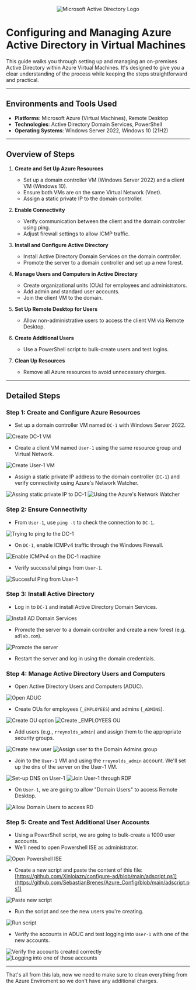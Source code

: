 <p align="center">
<img src="https://i.imgur.com/pU5A58S.png" alt="Microsoft Active Directory Logo"/>
</p>

# Configuring and Managing Azure Active Directory in Virtual Machines

This guide walks you through setting up and managing an on-premises Active Directory within Azure Virtual Machines. It's designed to give you a clear understanding of the process while keeping the steps straightforward and practical.

---

## Environments and Tools Used

- **Platforms**: Microsoft Azure (Virtual Machines), Remote Desktop
- **Technologies**: Active Directory Domain Services, PowerShell
- **Operating Systems**: Windows Server 2022, Windows 10 (21H2)

---

## Overview of Steps

1. **Create and Set Up Azure Resources**
   - Set up a domain controller VM (Windows Server 2022) and a client VM (Windows 10).
   - Ensure both VMs are on the same Virtual Network (Vnet).
   - Assign a static private IP to the domain controller.

2. **Enable Connectivity**
   - Verify communication between the client and the domain controller using ping.
   - Adjust firewall settings to allow ICMP traffic.

3. **Install and Configure Active Directory**
   - Install Active Directory Domain Services on the domain controller.
   - Promote the server to a domain controller and set up a new forest.

4. **Manage Users and Computers in Active Directory**
   - Create organizational units (OUs) for employees and administrators.
   - Add admin and standard user accounts.
   - Join the client VM to the domain.

5. **Set Up Remote Desktop for Users**
   - Allow non-administrative users to access the client VM via Remote Desktop.

6. **Create Additional Users**
   - Use a PowerShell script to bulk-create users and test logins.

7. **Clean Up Resources**
   - Remove all Azure resources to avoid unnecessary charges.

---

## Detailed Steps

### Step 1: Create and Configure Azure Resources
- Set up a domain controller VM named `DC-1` with Windows Server 2022.
<img src="https://i.imgur.com/2Wn7spd.png" alt="Create DC-1 VM"/>

- Create a client VM named `User-1` using the same resource group and Virtual Network.
<img src="https://i.imgur.com/dhAuo5O.png" alt="Create User-1 VM">

- Assign a static private IP address to the domain controller (`DC-1`) and verify connectivity using Azure's Network Watcher.
<img src="https://i.imgur.com/SSmlDvD.png" alt="Assing static private IP to DC-1">
<img src="https://i.imgur.com/rlioW0G.png" alt="Using the Azure's Network Watcher">

### Step 2: Ensure Connectivity
- From `User-1`, use `ping -t` to check the connection to `DC-1`.
<img src="https://i.imgur.com/piArwbf.png" alt="Trying to ping to the DC-1">

- On `DC-1`, enable ICMPv4 traffic through the Windows Firewall.
<img src="https://i.imgur.com/TXNIW9G.png" alt="Enable ICMPv4 on the DC-1 machine">

- Verify successful pings from `User-1`.
<img src="https://i.imgur.com/d1mSzRb.png" alt="Succesful Ping from User-1">

### Step 3: Install Active Directory
- Log in to `DC-1` and install Active Directory Domain Services.
<img src="https://i.imgur.com/m8ccDnF.png" alt="Install AD Domain Services">

- Promote the server to a domain controller and create a new forest (e.g. `adlab.com`).
<img src="https://i.imgur.com/jkGnPP2.png" alt="Promote the server">

- Restart the server and log in using the domain credentials.

### Step 4: Manage Active Directory Users and Computers
- Open Active Directory Users and Computers (ADUC).
<img src="https://i.imgur.com/H5Dm99M.png" alt="Open ADUC">

- Create OUs for employees (`_EMPLOYEES`) and admins (`_ADMINS`).
<img src="https://i.imgur.com/L2xMPmY.png?1" alt="Create OU option">
<img src="https://i.imgur.com/yeOWl74.png" alt="Create _EMPLOYEES OU">

- Add users (e.g., `rreynolds_admin`) and assign them to the appropriate security groups.
<img src="https://i.imgur.com/Rrl87np.png" alt="Create new user">
<img src="https://i.imgur.com/Qe0ba9j.png" alt="Assign user to the Domain Admins group">

- Join to the `User-1` VM and using the `rreynolds_admin` account.
We'll set up the dns of the server on the User-1 VM.
<img src="https://i.imgur.com/T4wxMBk.png" alt="Set-up DNS on User-1">
<img src="https://i.imgur.com/deMxtZo.png" alt="Join User-1 through RDP">

- On `User-1`, we are going to allow "Domain Users" to access Remote Desktop.
<img src="https://i.imgur.com/5DYC074.png" alt="Allow Domain Users to access RD">

### Step 5: Create and Test Additional User Accounts
- Using a PowerShell script, we are going to bulk-create a 1000 user accounts.
- We'll need to open Powershell ISE as administrator.
<img src="https://i.imgur.com/aUSHKqi.png" alt="Open Powershell ISE">

- Create a new script and paste the content of this file: [https://github.com/Xinloiazn/configure-ad/blob/main/adscript.ps1](https://github.com/SebastianBrenes/Azure_Config/blob/main/adscript.ps1)
<img src="https://i.imgur.com/t9xmQly.png" alt="Paste new script">

- Run the script and see the new users you're creating.
<img src="https://i.imgur.com/g8xmZnH.png" alt="Run script">


- Verify the accounts in ADUC and test logging into `User-1` with one of the new accounts.
<img src="https://i.imgur.com/8pGMLco.png" alt="Verify the accounts created correctly">
<img src="https://i.imgur.com/SHWyTxY.png" alt="Logging into one of those accounts">

---

That's all from this lab, now we need to make sure to clean everything from the Azure Enviroment so we don't have any additional charges. 
